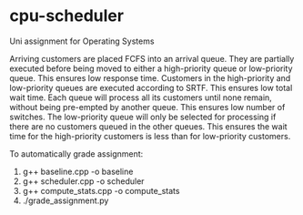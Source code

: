# cpu-scheduler
Uni assignment for Operating Systems

Arriving customers are placed FCFS into an arrival queue.
They are partially executed before being moved to either a high-priority queue or low-priority queue. This ensures low response time.
Customers in the high-priority and low-priority queues are executed according to SRTF. This ensures low total wait time.
Each queue will process all its customers until none remain, without being pre-empted by another queue. This ensures low number of switches.
The low-priority queue will only be selected for processing if there are no customers queued in the other queues. This ensures the wait time for the high-priority customers is less than for low-priority customers.

To automatically grade assignment:
1. g++ baseline.cpp -o baseline
2. g++ scheduler.cpp -o scheduler
3. g++ compute_stats.cpp -o compute_stats
4. ./grade_assignment.py
